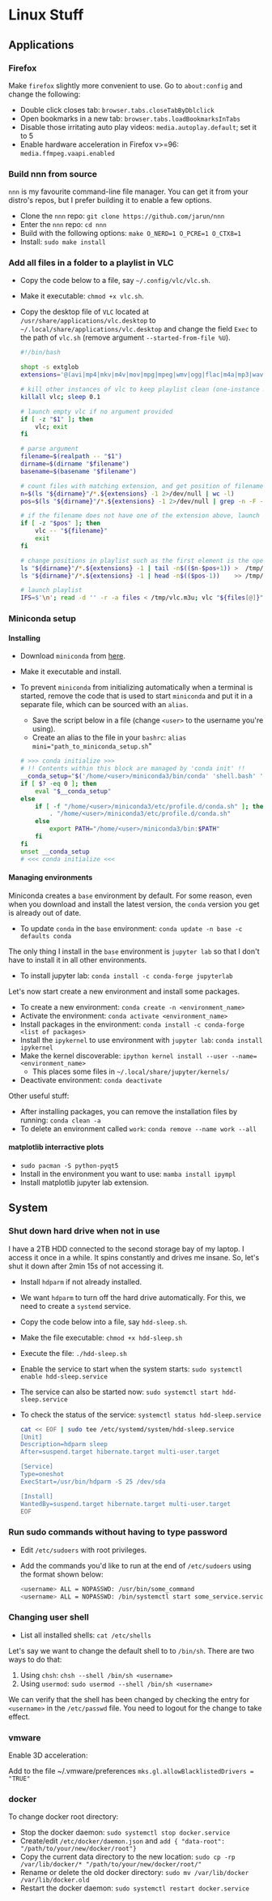 # Linux Stuff

## Applications

### Firefox

Make `firefox` slightly more convenient to use. Go to `about:config` and change
the following:

- Double click closes tab: `browser.tabs.closeTabByDblclick`
- Open bookmarks in a new tab: `browser.tabs.loadBookmarksInTabs`
- Disable those irritating auto play videos: `media.autoplay.default`; set it to 5
- Enable hardware acceleration in Firefox v>=96: `media.ffmpeg.vaapi.enabled`

### Build nnn from source

`nnn` is my favourite command-line file manager. You can get it from your
distro's repos, but I prefer building it to enable a few options.

- Clone the `nnn` repo: `git clone https://github.com/jarun/nnn`
- Enter the `nnn` repo: `cd nnn`
- Build with the following options: `make O_NERD=1 O_PCRE=1 O_CTX8=1`
- Install: `sudo make install`

### Add all files in a folder to a playlist in VLC

- Copy the code below to a file, say `~/.config/vlc/vlc.sh`.
- Make it executable: `chmod +x vlc.sh`.
- Copy the desktop file of `VLC` located at `/usr/share/applications/vlc.desktop` to
  `~/.local/share/applications/vlc.desktop` and change the field `Exec` to the
  path of `vlc.sh` (remove argument `--started-from-file %U`).

    ```bash
    #!/bin/bash

    shopt -s extglob
    extensions='@(avi|mp4|mkv|m4v|mov|mpg|mpeg|wmv|ogg|flac|m4a|mp3|wav)'  # list of extensions for searching in current directory

    # kill other instances of vlc to keep playlist clean (one-instance mode)
    killall vlc; sleep 0.1

    # launch empty vlc if no argument provided
    if [ -z "$1" ]; then
        vlc; exit
    fi

    # parse argument
    filename=$(realpath -- "$1")
    dirname=$(dirname "$filename")
    basename=$(basename "$filename")

    # count files with matching extension, and get position of filename in current directory
    n=$(ls "${dirname}"/*.${extensions} -1 2>/dev/null | wc -l)
    pos=$(ls "${dirname}"/*.${extensions} -1 2>/dev/null | grep -n -F -- "${basename}" | cut -d: -f1)

    # if the filename does not have one of the extension above, launch vlc with provided filename
    if [ -z "$pos" ]; then
        vlc -- "${filename}"
        exit
    fi

    # change positions in playlist such as the first element is the opened file
    ls "${dirname}"/*.${extensions} -1 | tail -n$(($n-$pos+1)) >  /tmp/vlc.m3u
    ls "${dirname}"/*.${extensions} -1 | head -n$(($pos-1))    >> /tmp/vlc.m3u

    # launch playlist
    IFS=$'\n'; read -d '' -r -a files < /tmp/vlc.m3u; vlc "${files[@]}"
    ```

### Miniconda setup

#### Installing

- Download `miniconda` from [here](https://docs.conda.io/en/latest/miniconda.html#linux-installers).
- Make it executable and install.
- To prevent `miniconda` from initializing automatically when a terminal is started,
  remove the code that is used to start `miniconda` and put it in a separate file,
  which can be sourced with an `alias`.
    - Save the script below in a file (change `<user>` to the username you're using).
    - Create an alias to the file in your `bashrc`: `alias mini="path_to_miniconda_setup.sh`"

    ```bash
    # >>> conda initialize >>>
    # !! Contents within this block are managed by 'conda init' !!
    __conda_setup="$('/home/<user>/miniconda3/bin/conda' 'shell.bash' 'hook' 2> /dev/null)"
    if [ $? -eq 0 ]; then
        eval "$__conda_setup"
    else
        if [ -f "/home/<user>/miniconda3/etc/profile.d/conda.sh" ]; then
            . "/home/<user>/miniconda3/etc/profile.d/conda.sh"
        else
            export PATH="/home/<user>/miniconda3/bin:$PATH"
        fi
    fi
    unset __conda_setup
    # <<< conda initialize <<<
    ```

#### Managing environments

Miniconda creates a `base` environment by default. For some reason, even when
you download and install the latest version, the `conda` version you get is
already out of date.

- To update `conda` in the `base` environment: `conda update -n base -c defaults conda`

The only thing I install in the `base` environment is `jupyter lab` so that
I don't have to install it in all other environments.

- To install jupyter lab: `conda install -c conda-forge jupyterlab`

Let's now start create a new environment and install some packages.

- To create a new environment: `conda create -n <environment_name>`
- Activate the environment: `conda activate <environment_name>`
- Install packages in the environment: `conda install -c conda-forge <list of packages>`
- Install the `ipykernel` to use environment with `jupyter lab`: `conda install ipykernel`
- Make the kernel discoverable: `ipython kernel install --user --name=<environment_name>`
    - This places some files in `~/.local/share/jupyter/kernels/`
- Deactivate environment: `conda deactivate`

Other useful stuff:

- After installing packages, you can remove the installation files by running: `conda clean -a`
- To delete an environment called `work`: `conda remove --name work --all`

#### matplotlib interractive plots

- `sudo pacman -S python-pyqt5`
- Install in the environment you want to use: `mamba install ipympl`
- Install matplotlib jupyter lab extension.

## System

### Shut down hard drive when not in use

I have a 2TB HDD connected to the second storage bay of my laptop. I access it
once in a while. It spins constantly and drives me insane. So, let's shut it
down after 2min 15s of not accessing it.

- Install `hdparm` if not already installed.
- We want `hdparm` to turn off the hard drive automatically. For this, we need
  to create a `systemd` service.
- Copy the code below into a file, say `hdd-sleep.sh`.
- Make the file executable: `chmod +x hdd-sleep.sh`
- Execute the file: `./hdd-sleep.sh`
- Enable the service to start when the system starts: `sudo systemctl enable hdd-sleep.service`
- The service can also be started now: `sudo systemctl start hdd-sleep.service`
- To check the status of the service: `systemctl status hdd-sleep.service`

    ```bash
    cat << EOF | sudo tee /etc/systemd/system/hdd-sleep.service
    [Unit]
    Description=hdparm sleep
    After=suspend.target hibernate.target multi-user.target

    [Service]
    Type=oneshot
    ExecStart=/usr/bin/hdparm -S 25 /dev/sda

    [Install]
    WantedBy=suspend.target hibernate.target multi-user.target
    EOF
    ```

### Run sudo commands without having to type password

- Edit `/etc/sudoers` with root privileges.
- Add the commands you'd like to run at the end of `/etc/sudoers` using the
  format shown below:

    ```bash
    <username> ALL = NOPASSWD: /usr/bin/some_command
    <username> ALL = NOPASSWD: /bin/systemctl start some_service.service
    ```

### Changing user shell

- List all installed shells: `cat /etc/shells`

Let's say we want to change the default shell to to `/bin/sh`. There are two
ways to do that:

1. Using `chsh`: `chsh --shell /bin/sh <username>`
2. Using `usermod`: `sudo usermod --shell /bin/sh <username>`

We can verify that the shell has been changed by checking the entry for
`<username>` in the `/etc/passwd` file. You need to logout for the change to
take effect.

### vmware

Enable 3D acceleration:

Add to the file  ~/.vmware/preferences `mks.gl.allowBlacklistedDrivers = "TRUE"`

### docker

To change docker root directory:

- Stop the docker daemon: `sudo systemctl stop docker.service`
- Create/edit `/etc/docker/daemon.json` and `add { "data-root": "/path/to/your/new/docker/root"}`
- Copy the current data directory to the new location: `sudo cp -rp /var/lib/docker/* "/path/to/your/new/docker/root/"`
- Rename or delete the old docker directory: `sudo mv /var/lib/docker /var/lib/docker.old`
- Restart the docker daemon: `sudo systemctl restart docker.service`
